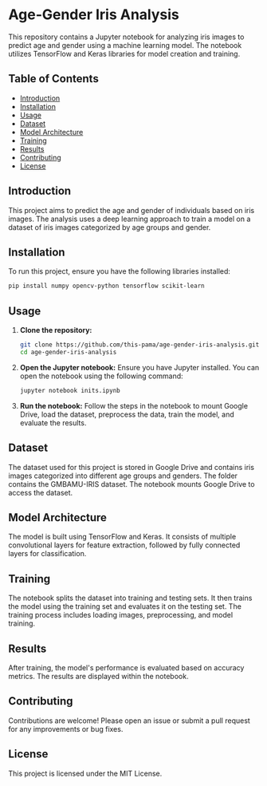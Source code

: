 # Age-Gender Iris Analysis

This repository contains a Jupyter notebook for analyzing iris images to predict age and gender using a machine learning model. The notebook utilizes TensorFlow and Keras libraries for model creation and training.

## Table of Contents
- [Introduction](#introduction)
- [Installation](#installation)
- [Usage](#usage)
- [Dataset](#dataset)
- [Model Architecture](#model-architecture)
- [Training](#training)
- [Results](#results)
- [Contributing](#contributing)
- [License](#license)

## Introduction
This project aims to predict the age and gender of individuals based on iris images. The analysis uses a deep learning approach to train a model on a dataset of iris images categorized by age groups and gender.

## Installation
To run this project, ensure you have the following libraries installed:

```bash
pip install numpy opencv-python tensorflow scikit-learn
```

## Usage
1. **Clone the repository:**
   ```bash
   git clone https://github.com/this-pama/age-gender-iris-analysis.git
   cd age-gender-iris-analysis
   ```

2. **Open the Jupyter notebook:**
   Ensure you have Jupyter installed. You can open the notebook using the following command:
   ```bash
   jupyter notebook inits.ipynb
   ```

3. **Run the notebook:**
   Follow the steps in the notebook to mount Google Drive, load the dataset, preprocess the data, train the model, and evaluate the results.

## Dataset
The dataset used for this project is stored in Google Drive and contains iris images categorized into different age groups and genders. The folder contains the GMBAMU-IRIS dataset. The notebook mounts Google Drive to access the dataset.

## Model Architecture
The model is built using TensorFlow and Keras. It consists of multiple convolutional layers for feature extraction, followed by fully connected layers for classification.

## Training
The notebook splits the dataset into training and testing sets. It then trains the model using the training set and evaluates it on the testing set. The training process includes loading images, preprocessing, and model training.

## Results
After training, the model's performance is evaluated based on accuracy metrics. The results are displayed within the notebook.

## Contributing
Contributions are welcome! Please open an issue or submit a pull request for any improvements or bug fixes.

## License
This project is licensed under the MIT License.
